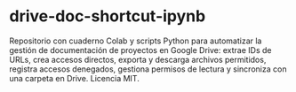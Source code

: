 # drive-doc-shortcut-ipynb
Repositorio con cuaderno Colab y scripts Python para automatizar la gestión de documentación de proyectos en Google Drive: extrae IDs de URLs, crea accesos directos, exporta y descarga archivos permitidos, registra accesos denegados, gestiona permisos de lectura y sincroniza con una carpeta en Drive. Licencia MIT.
